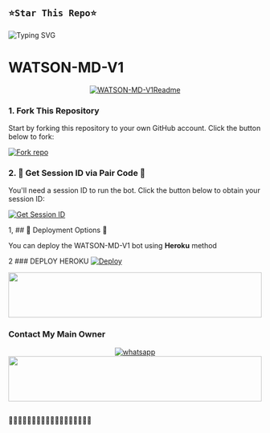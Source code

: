 ## `⭐Star This Repo⭐`




![Typing SVG](https://readme-typing-svg.demolab.com?font=Ribeye&size=50&pause=1000&color=FF0069&center=true&width=970&height=100&lines=*ITS%20𝗪𝗔𝗧𝗦𝗢𝗡-MD-V1*;%20𝗠𝗨𝗟𝗧𝗜-𝗗𝗘𝗩𝗜𝗖𝗘%20𝗪𝗛𝗔𝗧𝗦𝗔𝗣𝗣%20𝗕𝗢𝗧;%20𝗗𝗘𝗩𝗘𝗟𝗢𝗣𝗘𝗗%20𝗕𝗬%20𝗪𝗔𝗧𝗦𝗢𝗡%20𝗫𝗗)


# WATSON-MD-V1

<p align="center">
  <a href="https://github.com/watsonxdboy"><img src="http://readme-typing-svg.herokuapp.com?color=red&center=true&vCenter=true&multiline=false&lines=WATSON-MD-+V1+MultiDevice;Developed+by+watson-xd,;Give+star+and+forks+this+Repo+🌟" alt="WATSON-MD-V1Readme"></a>
</p>

### 1. Fork This Repository

Start by forking this repository to your own GitHub account. Click the button below to fork:

<a href='https://github.com/watsonxdboy/WATSON-MD-V1/fork' target="_blank"><img alt='Fork repo' src='https://img.shields.io/badge/Fork This Repo-black?style=for-the-badge&logo=git&logoColor=white'/></a>

### 2. 🌟 Get Session ID via Pair Code 🌟

You'll need a session ID to run the bot. Click the button below to obtain your session ID:

<a href='https://pair-web-public.koyeb.app//' target="_blank"><img alt='Get Session ID' src='https://img.shields.io/badge/Click here to get your session id-green?style=for-the-badge&logo=opencv&logoColor=red'/></a>

1, ## 🤩 Deployment Options 🤩

You can deploy the WATSON-MD-V1 bot using **Heroku** method 

2 ### DEPLOY HEROKU
 [![Deploy](https://www.herokucdn.com/deploy/button.svg)](https://heroku.com/deploy?template=https://github.com/watsonxdboy/WATSON-MD-V1)

<img src="https://i.imgur.com/dBaSKWF.gif" height="90" width="100%">

### Contact My Main Owner
 <p align="center">

  <a aria-label="Owner WhatsApp Channel" href="https://wa.me/+263781330745?text=Hey_Watson-xd_🎉" target="_blank">
    <img alt="whatsapp" src="https://img.shields.io/badge/WhatsApp Owner-25D366?style=for-the-badge&logo=whatsapp&logoColor=white" />
  </a>


<img src="https://i.imgur.com/dBaSKWF.gif" height="90" width="100%">

<h2 
  align="center"> 
</h2>💃🧚🧚🧚🧚🧚🧚🧚🧚🧚🧚🧚🧚🧚🧚🧚🧚🧚
